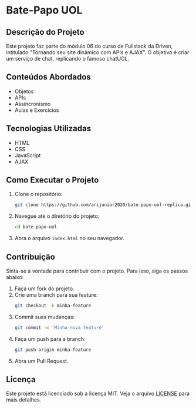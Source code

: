 # Bate-Papo UOL

## Descrição do Projeto
Este projeto faz parte do módulo 06 do curso de Fullstack da Driven, intitulado "Tornando seu site dinâmico com APIs e AJAX". O objetivo é criar um serviço de chat, replicando o famoso chatUOL.

## Conteúdos Abordados
- Objetos
- APIs
- Assincronismo
- Aulas e Exercícios

## Tecnologias Utilizadas
- HTML
- CSS
- JavaScript
- AJAX

## Como Executar o Projeto
1. Clone o repositório:
    ```bash
    git clone https://github.com/arijunior2020/bate-papo-uol-replica.git
    ```
2. Navegue até o diretório do projeto:
    ```bash
    cd bate-papo-uol
    ```
3. Abra o arquivo `index.html` no seu navegador.

## Contribuição
Sinta-se à vontade para contribuir com o projeto. Para isso, siga os passos abaixo:
1. Faça um fork do projeto.
2. Crie uma branch para sua feature:
    ```bash
    git checkout -b minha-feature
    ```
3. Commit suas mudanças:
    ```bash
    git commit -m 'Minha nova feature'
    ```
4. Faça um push para a branch:
    ```bash
    git push origin minha-feature
    ```
5. Abra um Pull Request.

## Licença
Este projeto está licenciado sob a licença MIT. Veja o arquivo [LICENSE](LICENSE) para mais detalhes.
